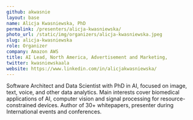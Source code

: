 ```yaml
---
github: akwasnie
layout: base
name: Alicja Kwasniewska, PhD
permalink: /presenters/alicja-kwasniewska/
photo_url: /static/img/organizers/alicja-kwasniewska.jpeg
slug: alicja-kwasniewska
role: Organizer
company: Amazon AWS
title: AI Lead, North America, Advertisement and Marketing,
twitter: kwasniewskaala
website: https://www.linkedin.com/in/alicjakwasniewska/
---
```


Software Architect and Data Scientist with PhD in AI, focused on image, text, voice, and other data analytics. Main interests cover biomedical applications of AI, computer vision and signal processing for resource-constrained devices. Author of 30+ whitepapers, presenter during International events and conferences.
